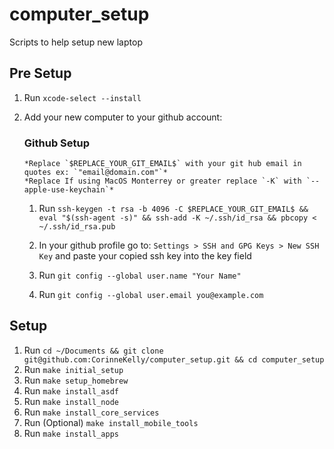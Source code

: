 # computer_setup

Scripts to help setup new laptop

## Pre Setup

1.  Run `xcode-select --install`
2.  Add your new computer to your github account:

    ### Github Setup

        *Replace `$REPLACE_YOUR_GIT_EMAIL$` with your git hub email in quotes ex: `"email@domain.com"`*
        *Replace If using MacOS Monterrey or greater replace `-K` with `--apple-use-keychain`*

    1. Run `ssh-keygen -t rsa -b 4096 -C $REPLACE_YOUR_GIT_EMAIL$ && eval "$(ssh-agent -s)" && ssh-add -K ~/.ssh/id_rsa && pbcopy < ~/.ssh/id_rsa.pub`


    2.  In your github profile go to: `Settings > SSH and GPG Keys > New SSH Key` and paste your copied ssh key into the key field

    3. Run `git config --global user.name "Your Name"`

    4. Run `git config --global user.email you@example.com`

## Setup

1. Run `cd ~/Documents && git clone git@github.com:CorinneKelly/computer_setup.git && cd computer_setup`
2. Run `make initial_setup`
3. Run `make setup_homebrew`
4. Run `make install_asdf`
5. Run `make install_node`
6. Run `make install_core_services`
7. Run (Optional) `make install_mobile_tools`
8. Run `make install_apps`
